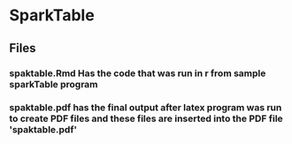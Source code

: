 # SparkTable
## Files 
### spaktable.Rmd	Has the code that was run in r from sample sparkTable program

### spaktable.pdf	has the final output after latex program was run to create PDF files and these files are inserted into the PDF file 'spaktable.pdf'

